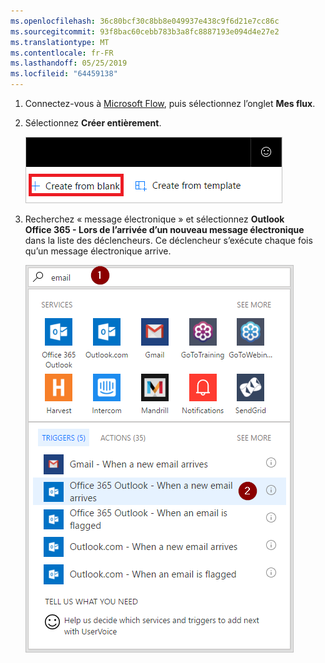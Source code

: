 ```yaml
---
ms.openlocfilehash: 36c80bcf30c8bb8e049937e438c9f6d21e7cc86c
ms.sourcegitcommit: 93f8bac60cebb783b3a8fc8887193e094d4e27e2
ms.translationtype: MT
ms.contentlocale: fr-FR
ms.lasthandoff: 05/25/2019
ms.locfileid: "64459138"
---
```

1. Connectez-vous à [Microsoft Flow](https://flow.microsoft.com), puis sélectionnez l’onglet **Mes flux**.
2. Sélectionnez **Créer entièrement**.
   
    ![Flux vide](media/email-triggers/email-triggers-create-blank.png)
3. Recherchez « message électronique » et sélectionnez **Outlook Office 365 - Lors de l’arrivée d’un nouveau message électronique** dans la liste des déclencheurs. Ce déclencheur s’exécute chaque fois qu’un message électronique arrive.
   
    ![Rechercher un e-mail](media/email-triggers/email-triggers-1.png)

